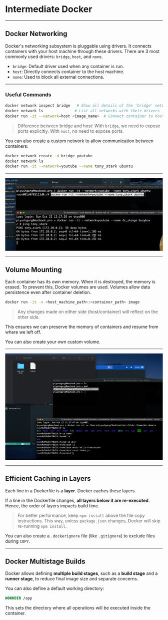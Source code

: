 # Intermediate Docker

---

## Docker Networking

Docker's networking subsystem is pluggable using drivers. It connects containers with your host machine through these drivers. There are 3 most commonly used drivers: `bridge`, `host`, and `none`.

- `bridge`: Default driver used when any container is run.
- `host`: Directly connects container to the host machine.
- `none`: Used to block all external connections.

---

### Useful Commands

```bash
docker network inspect bridge   # Show all details of the 'bridge' network
docker network ls              # List all networks with their drivers
docker run -it --network=host <image_name>  # Connect container to host network
```

> Difference between bridge and host: With `bridge`, we need to expose ports explicitly. With `host`, no need to expose ports.

You can also create a custom network to allow communication between containers:

```bash
docker network create -d bridge youtube
docker network ls
docker run -it --network=youtube --name tony_stark ubuntu
```

---

![alt text](./assets/DockerNetwork.png)

---

## Volume Mounting

Each container has its own memory. When it is destroyed, the memory is erased. To prevent this, Docker volumes are used. Volumes allow data persistence even after container deletion.

```bash
docker run -it -v <host_machine_path>:<container_path> image
```

> Any changes made on either side (host/container) will reflect on the other side.

This ensures we can preserve the memory of containers and resume from where we left off.

You can also create your own custom volume.

---

![alt text](./assets/DockerMounting.png)

---

## Efficient Caching in Layers

Each line in a Dockerfile is a **layer**. Docker caches these layers.

If a line in the Dockerfile changes, **all layers below it are re-executed**. Hence, the order of layers impacts build time.

> For better performance, keep `npm install` above the file copy instructions. This way, unless `package.json` changes, Docker will skip re-running `npm install`.

You can also create a `.dockerignore` file (like `.gitignore`) to exclude files during `COPY`.

---

## Docker Multistage Builds

Docker allows defining **multiple build stages**, such as a **build stage** and a **runner stage**, to reduce final image size and separate concerns.

You can also define a default working directory:

```Dockerfile
WORKDIR /app
```

This sets the directory where all operations will be executed inside the container.
